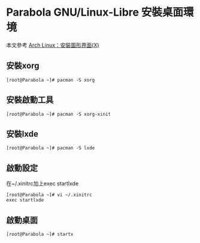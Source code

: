 
Parabola GNU/Linux-Libre 安裝桌面環境
=======================
本文參考
[Arch Linux：安裝圖形界面(X)](http://www.wlintmp.net/2014/02/arch-linux_8.html)

安裝xorg
----------

    [root@Parabola ~]# pacman -S xorg    

安裝啟動工具
----------
    [root@Parabola ~]# pacman -S xorg-xinit

安裝lxde
----------
    [root@Parabola ~]# pacman -S lxde

啟動設定
----------
在~/.xinitrc加上exec startlxde

    [root@Parabola ~]# vi ~/.xinitrc
    exec startlxde

啟動桌面
----------
    [root@Parabola ~]# startx

